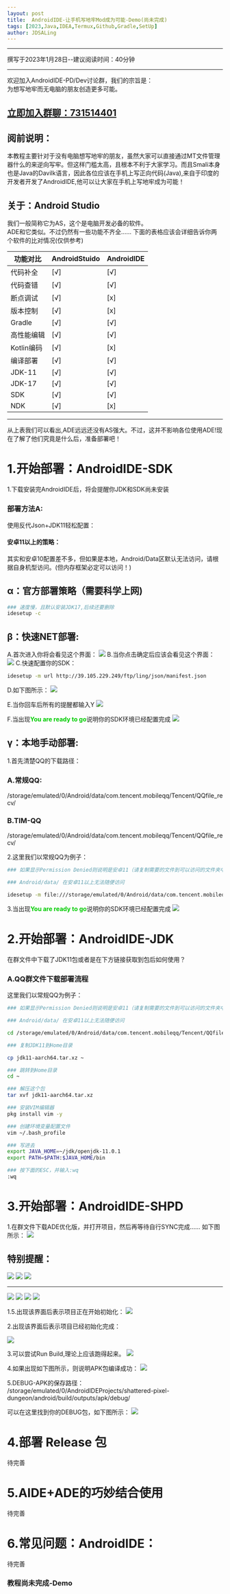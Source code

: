```yaml
---
layout: post
title:  AndroidIDE-让手机写地牢Mod成为可能-Demo(尚未完成)
tags: [2023,Java,IDEA,Termux,Github,Gradle,SetUp]
author: JDSALing
---
```


---
撰写于2023年1月28日--建议阅读时间：40分钟

---

欢迎加入AndroidIDE-PD/Dev讨论群，我们的宗旨是：  
为想写地牢而无电脑的朋友创造更多可能。
<h2><a href="https://jq.qq.com/?_wv=1027&k=DOm63Y34">立即加入群聊：731514401</a></h2>

## 阅前说明：
本教程主要针对于没有电脑想写地牢的朋友，虽然大家可以直接通过MT文件管理器什么的来逆向写牢。但这样门槛太高，且根本不利于大家学习。而且Smali本身也是Java的Davilk语言，因此各位应该在手机上写正向代码(Java),来自于印度的开发者开发了AndroidIDE,他可以让大家在手机上写地牢成为可能！

## 关于：Android Studio
我们一般简称它为AS，这个是电脑开发必备的软件。  
ADE和它类似。不过仍然有一些功能不齐全……
下面的表格应该会详细告诉你两个软件的比对情况(仅供参考)

|功能对比|AndroidStuido|AndroidIDE
|-|-|-
|代码补全|[√]|[√]
|代码查错|[√]|[√]
|断点调试|[√]|[x]
|版本控制|[√]|[x]
|Gradle|[√]|[√]
|高性能编辑|[√]|[√]
|Kotlin编码|[√]|[x]
|编译部署|[√]|[√]
|JDK-11|[√]|[√]
|JDK-17|[√]|[√]
|SDK|[√]|[√]
|NDK|[√]|[x]

---

 从上表我们可以看出,ADE远远还没有AS强大。不过，这并不影响各位使用ADE!现在了解了他们究竟是什么后，准备部署吧！

# 1.开始部署：AndroidIDE-SDK
1.下载安装完AndroidIDE后，将会提醒你JDK和SDK尚未安装  

### 部署方法A:
使用反代Json+JDK11轻松配置：

#### 安卓11以上的策略：
其实和安卓10配置差不多，但如果是本地，Android/Data区默认无法访问，请根据自身机型访问。(但内存框架必定可以访问！)

## α：官方部署策略（需要科学上网)
```bash
### 速度慢，且默认安装JDK17,后续还要删除
idesetup -c
```

## β：快速NET部署:

A.首次进入你将会看见这个界面：
<img src="http://39.105.229.249/ftp/ling/cdnpng/adepng/Set1.jpg">
B.当你点击确定后应该会看见这个界面：
<img src="http://39.105.229.249/ftp/ling/cdnpng/adepng/Set1.5.jpg">
C.快速配置你的SDK：  
```bash
idesetup -m url http://39.105.229.249/ftp/ling/json/manifest.json
```
D.如下图所示：
<img src="http://39.105.229.249/ftp/ling/cdnpng/adepng/Set2.jpg">

E.当你回车后所有的提醒都输入Y
<img src="http://39.105.229.249/ftp/ling/cdnpng/adepng/Set3.jpg">

F.当出现<b><font color="#00cc00">You are ready to go</font></b>说明你的SDK环境已经配置完成
<img src="http://39.105.229.249/ftp/ling/cdnpng/adepng/Set4.jpg">

## γ：本地手动部署:

1.首先清楚QQ的下载路径：
### A.常规QQ:
/storage/emulated/0/Android/data/com.tencent.mobileqq/Tencent/QQfile_recv/
### B.TIM-QQ
/storage/emulated/0/Android/data/com.tencent.mobileqq/Tencent/QQfile_recv/

2.这里我们以常规QQ为例子：
```bash
### 如果显示Permission Denied则说明是安卓11（请复制需要的文件到可以访问的文件夹中）

### Android/data/ 在安卓11以上无法随便访问

idesetup -m file:///storage/emulated/0/Android/data/com.tencent.mobileqq/Tencent/QQfile_recv/manifest.json

```

3.当出现<b><font color="#00cc00">You are ready to go</font></b>说明你的SDK环境已经配置完成
<img src="http://39.105.229.249/ftp/ling/cdnpng/adepng/Set4.jpg">

# 2.开始部署：AndroidIDE-JDK
在群文件中下载了JDK11包或者是在下方链接获取到包后如何使用？

### A.QQ群文件下载部署流程

这里我们以常规QQ为例子：

```bash
### 如果显示Permission Denied则说明是安卓11（请复制需要的文件到可以访问的文件夹中）

### Android/data/ 在安卓11以上无法随便访问

cd /storage/emulated/0/Android/data/com.tencent.mobileqq/Tencent/QQfile_recv/

### 复制JDK11到Home目录

cp jdk11-aarch64.tar.xz ~

### 跳转到Home目录
cd ~

### 解压这个包
tar xvf jdk11-aarch64.tar.xz

### 安装VIM编辑器
pkg install vim -y

### 创建环境变量配置文件
vim ~/.bash_profile

### 写进去
export JAVA_HOME=~/jdk/openjdk-11.0.1
export PATH=$PATH:$JAVA_HOME/bin

### 按下面的ESC，并输入:wq
:wq

```

# 3.开始部署：AndroidIDE-SHPD

1.在群文件下载ADE优化版，并打开项目，然后再等待自行SYNC完成……
如下图所示：
<img src="http://39.105.229.249/ftp/ling/cdnpng/adepng/Set8.jpg">

## 特别提醒：
<img src="http://39.105.229.249/ftp/ling/cdnpng/adepng/Set9.jpg">
<img src="http://39.105.229.249/ftp/ling/cdnpng/adepng/Set10.jpg">
<img src="http://39.105.229.249/ftp/ling/cdnpng/adepng/Set11.jpg">

---

<img src="http://39.105.229.249/ftp/ling/cdnpng/adepng/Set12.jpg">
<img src="http://39.105.229.249/ftp/ling/cdnpng/adepng/Set13.jpg">
<img src="http://39.105.229.249/ftp/ling/cdnpng/adepng/Set14.jpg">
<img src="http://39.105.229.249/ftp/ling/cdnpng/adepng/Set15.jpg">

1.5.出现该界面后表示项目正在开始初始化：
<img src="http://39.105.229.249/ftp/ling/cdnpng/adepng/Set5.jpg">

2.出现该界面后表示项目已经初始化完成：

<img src="http://39.105.229.249/ftp/ling/cdnpng/adepng/Set6.jpg">

3.可以尝试Run Build,理论上应该跑得起来。
<img src="http://39.105.229.249/ftp/ling/cdnpng/adepng/Set7.jpg">

4.如果出现如下图所示，则说明APK包编译成功：
<img src="http://39.105.229.249/ftp/ling/cdnpng/adepng/Set16.jpg">

5.DEBUG-APK的保存路径：  
/storage/emulated/0/AndroidIDEProjects/shattered-pixel-dungeon/android/build/outputs/apk/debug/

可以在这里找到你的DEBUG包，如下图所示：
<img src="http://39.105.229.249/ftp/ling/cdnpng/adepng/Set17.jpg">


# 4.部署 Release 包
待完善

# 5.AIDE+ADE的巧妙结合使用
待完善

# 6.常见问题：AndroidIDE：
待完善

### 教程尚未完成-Demo















